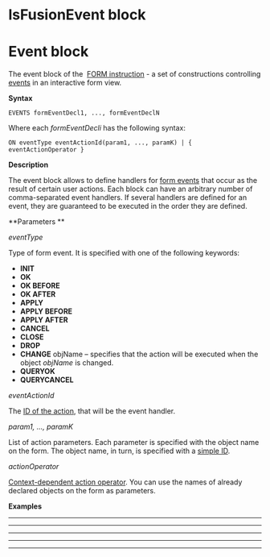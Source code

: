 # lsFusionEvent block

# Event block

The event block of the  [FORM instruction](FORM_instruction.md) - a set of constructions controlling [events](Form_events.md) in an interactive form view.

**Syntax**

    EVENTS formEventDecl1, ..., formEventDeclN

Where each *formEventDecli* has the following syntax:

    ON eventType eventActionId(param1, ..., paramK) | { eventActionOperator }

**Description**

The event block allows to define handlers for [form events](Form_events.md) that occur as the result of certain user actions. Each block can have an arbitrary number of comma-separated event handlers. If several handlers are defined for an event, they are guaranteed to be executed in the order they are defined. 

**Parameters **

*eventType*

Type of form event. It is specified with one of the following keywords:

-   **INIT** 
-   **OK**
-   **OK BEFORE**
-   **OK AFTER**
-   **APPLY**
-   **APPLY BEFORE** 
-   **APPLY AFTER** 
-   **CANCEL**
-   **CLOSE**
-   **DROP**
-   **CHANGE** objName – specifies that the action will be executed when the object *objName* is changed.
-   **QUERYOK**
-   **QUERYCANCEL**

*eventActionId*

The [ID of the action](IDs_1573053.html#IDs-propertyid), that will be the event handler.

*param1, ..., paramK*

List of action parameters. Each parameter is specified with the object name on the form. The object name, in turn, is specified with a [simple ID](IDs_1573053.html#IDs-id-Идентификаторы-id).

*actionOperator*

[Context-dependent action operator](Action-operator_36307157.html#Actionoperator-id-Операторы-действия-contextdependent). You can use the names of already declared objects on the form as parameters.

  

**Examples**

****************



**********  
**********

**********  
**********

